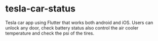 # tesla-car-status
Tesla car app using Flutter that works both android and iOS. Users can unlock any door, check battery status also control the air cooler temperature and check the psi of the tires.
